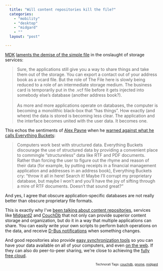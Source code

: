 ```yaml
---
  title: "Will content repositories kill the file?"
  categories: 
    - "mobility"
    - "desktop"
    - "midgard"
    - ""
  layout: "post"

---
```

<p>
<a href="http://www.mdk.org.pl/">MDK</a> <a href="http://www.mdk.org.pl/2009/7/30/the-great-demise-of-the-file">laments the demise of the simple file</a> in the onslaught of storage services:
</p><blockquote>
Sure, the applications still give you a way to share things and take them out of the storage. You can export a contact out of your address book as a vcard file. But the role of The File here is slowly being reduced to a role of an intermediate storage medium. The business card is temporarily put in the .vcf file before it gets injected into somebody else’s database (another address book?).
<br />
<br />As more and more applications operate on databases, the computer is becoming a monolithic black-box that “has things”. How exactly (and where) the data is stored is becoming less clear. The application and the interface becomes united with the user data. It becomes one.
</blockquote><p>
This echos the sentiments of <a href="http://al3x.net/">Alex Payne</a> when he <a href="http://al3x.net/2009/01/31/against-everything-buckets.html">warned against what he calls Everything Buckets</a>:
</p><blockquote>
Computers work best with structured data. Everything Buckets discourage the use of structured data by providing a convenient place to commingle “structureless” data like RTF and PDF documents. Rather than forcing the user to figure out the rhyme and reason of their data (for example, by putting receipts in a financial management application and addresses in an address book), Everything Buckets cry: “throw it all in here! Search it! Maybe I’ll corrupt my proprietary database, but maybe I won’t and you’ll have the joy of sifting through a mire of RTF documents. Doesn’t that sound great?”
</blockquote><p>
And yes, I agree that obscure application-specific databases are not really better than obscure proprietary file formats.
</p><p>
This is exactly why I've <a href="http://bergie.iki.fi/blog/why_you_should_use_a_content_repository_for_your_application/">been talking about content repositories</a>, services like <a href="http://www.midgard2.org/">Midgard2</a> and <a href="http://couchdb.apache.org/">CouchDb</a> that not only can provide superior content storage and organization, but do it in a way that multiple applications can share. You can easily write your own scripts to perform batch operations on the data, and receive <a href="http://teroheikkinen.iki.fi/blog/midgard_workshop_at_fscons/">D-Bus notifications</a> when something changes.
</p><p>
And good repositories also provide <a href="http://bergie.iki.fi/blog/couchdb_and_midgard_talking_with_each_other/">easy synchronization tools</a> so you can have your data available on all of your computers, and even <a href="http://bergie.iki.fi/blog/tomboy_web_synchronization-conboy_and_midgard/">on the web</a>. If they can also do peer-to-peer sharing, we're close to achieving the <a href="http://bergie.iki.fi/blog/free_desktop_and_the_cloud/">fully free cloud</a>.
</p>
<p style="text-align:right;font-size:10px;">Technorati Tags: <a href="http://www.technorati.com/tag/couchdb" rel="tag">couchdb</a>, <a href="http://www.technorati.com/tag/gnome" rel="tag">gnome</a>, <a href="http://www.technorati.com/tag/midgard" rel="tag">midgard</a></p>